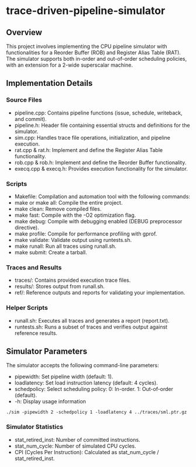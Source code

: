 # trace-driven-pipeline-simulator
## Overview
This project involves implementing the CPU pipeline simulator with functionalities for a Reorder Buffer (ROB) and Register Alias Table (RAT). The simulator supports both in-order and out-of-order scheduling policies, with an extension for a 2-wide superscalar machine.

## Implementation Details

### Source Files
- pipeline.cpp: Contains pipeline functions (issue, schedule, writeback, and commit).
- pipeline.h: Header file containing essential structs and definitions for the simulator.
- sim.cpp: Handles trace file operations, initialization, and pipeline execution.
- rat.cpp & rat.h: Implement and define the Register Alias Table functionality.
- rob.cpp & rob.h: Implement and define the Reorder Buffer functionality.
- execq.cpp & execq.h: Provides execution functionality for the simulator.

### Scripts
- Makefile: Compilation and automation tool with the following commands:
- make or make all: Compile the entire project.
- make clean: Remove compiled files.
- make fast: Compile with the -O2 optimization flag.
- make debug: Compile with debugging enabled (DEBUG preprocessor directive).
- make profile: Compile for performance profiling with gprof.
- make validate: Validate output using runtests.sh.
- make runall: Run all traces using runall.sh.
- make submit: Create a tarball.

### Traces and Results
- traces/: Contains provided execution trace files.
- results/: Stores output from runall.sh.
- ref/: Reference outputs and reports for validating your implementation.

### Helper Scripts
- runall.sh: Executes all traces and generates a report (report.txt).
- runtests.sh: Runs a subset of traces and verifies output against reference results.

## Simulator Parameters
The simulator accepts the following command-line parameters:

- pipewidth: Set pipeline width (default: 1).
- loadlatency: Set load instruction latency (default: 4 cycles).
- schedpolicy: Select scheduling policy:
0: In-order.
1: Out-of-order (default).
- -h: Display usage information

```
./sim -pipewidth 2 -schedpolicy 1 -loadlatency 4 ../traces/sml.ptr.gz
```

### Simulator Statistics
- stat_retired_inst: Number of committed instructions.
- stat_num_cycle: Number of simulated CPU cycles.
- CPI (Cycles Per Instruction): Calculated as stat_num_cycle / stat_retired_inst.

